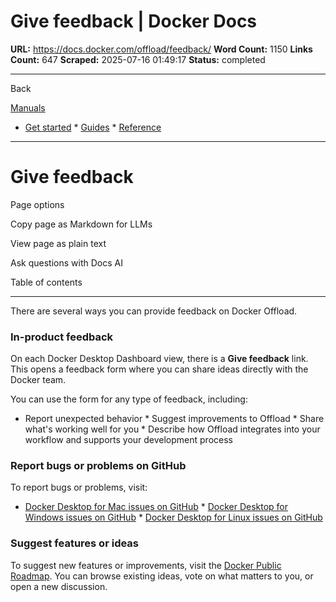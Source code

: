 # Give feedback | Docker Docs

**URL:** https://docs.docker.com/offload/feedback/
**Word Count:** 1150
**Links Count:** 647
**Scraped:** 2025-07-16 01:49:17
**Status:** completed

---

Back

[Manuals](https://docs.docker.com/manuals/)

  * [Get started](https://docs.docker.com/get-started/)   * [Guides](https://docs.docker.com/guides/)   * [Reference](https://docs.docker.com/reference/)

* * *

# Give feedback

Page options

Copy page as Markdown for LLMs

View page as plain text

Ask questions with Docs AI

Table of contents

* * *

There are several ways you can provide feedback on Docker Offload.

### In-product feedback

On each Docker Desktop Dashboard view, there is a **Give feedback** link. This opens a feedback form where you can share ideas directly with the Docker team.

You can use the form for any type of feedback, including:

  * Report unexpected behavior   * Suggest improvements to Offload   * Share what's working well for you   * Describe how Offload integrates into your workflow and supports your development process

### Report bugs or problems on GitHub

To report bugs or problems, visit:

  * [Docker Desktop for Mac issues on GitHub](https://github.com/docker/for-mac/issues)   * [Docker Desktop for Windows issues on GitHub](https://github.com/docker/for-win/issues)   * [Docker Desktop for Linux issues on GitHub](https://github.com/docker/desktop-linux/issues)

### Suggest features or ideas

To suggest new features or improvements, visit the [Docker Public Roadmap](https://github.com/docker/roadmap/discussions). You can browse existing ideas, vote on what matters to you, or open a new discussion.
